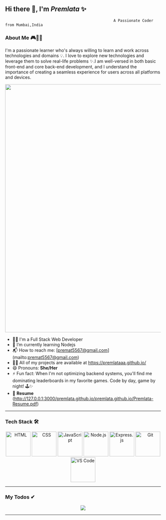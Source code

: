 ## Hi there 👋, I'm _Premlata_ ✨


                                                     A Passionate Coder from Mumbai,India                   
### About Me 🎮👨‍💻
I'm a passionate learner who's always willing to learn and work across technologies and domains 💡. I love to explore new technologies and leverage them to solve real-life problems ✨.I am well-versed in both basic front-end and core back-end development, and I understand the importance of creating a seamless experience for users across all platforms and devices.

 <div align="center">
  <img src="https://media.giphy.com/media/L1R1tvI9svkIWwpVYr/giphy.gif" width="800" /> </div>

- 👨‍🎓 I'm a Full Stack Web Developer
- 🌱 I’m currently learning Nodejs
- 📬 How to reach me: [premat5567@gmail.com] (mailto:premat5567@gmail.com)
- 👨‍💻 All of my projects are available at https://premlataaa.github.io/
- 😄 Pronouns: **She/Her**
- ⚡ Fun fact: When I'm not optimizing backend systems, you'll find me dominating leaderboards in my favorite games. Code by day, game by night! 🕹️✨
- 📄 **Resume** (http://127.0.0.1:3000/premlata.github.io/premlata.github.io/Premlata-Resume.pdf)
 


_________________________________________________________________________________________________________________________________________________________________________________________
### Tech Stack 🛠️  
<div align="center">
  <img src="https://media.giphy.com/media/XAxylRMCdpbEWUAvr8/giphy.gif" alt="HTML" width="80" />
  <img src="https://media.giphy.com/media/fsEaZldNC8A1PJ3mwp/giphy.gif" alt="CSS" width="80" />
  <img src="https://media.giphy.com/media/ln7z2eWriiQAllfVcn/giphy.gif" alt="JavaScript" width="80" />
  <img src="https://media.giphy.com/media/kdFc8fubgS31b8DsVu/giphy.gif" alt="Node.js" width="80" />
  <img src="https://media.giphy.com/media/Sr8xDpMwVKOHUWDVRD/giphy.gif" alt="Express.js" width="80" />
  <img src="https://media.giphy.com/media/kH1DBkPNyZPOk0BxrM/giphy.gif" alt="Git" width="80" />
  <img src="https://media.giphy.com/media/IdyAQJVN2kVPNUrojM/giphy.gif" alt="VS Code" width="80" />
</div>


_________________________________________________________________________________________________________________________________________________________________________________________
### My Todos ✔  
    
  <div align="center">
   <img src="https://media.giphy.com/media/Y0b2MpUTfnrUa3jIM7/giphy.gif?cid=ecf05e476d4qgazgrjdhm0278mgecz6nzgn5u5rmy09f1ls9&ep=v1_gifs_search&rid=giphy.gif&ct=g" /> <div/>

_________________________________________________________________________________________________________________________________________________________________________________________
